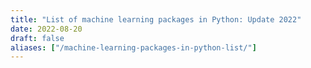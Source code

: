 ```yaml
---
title: "List of machine learning packages in Python: Update 2022"
date: 2022-08-20
draft: false
aliases: ["/machine-learning-packages-in-python-list/"]
---
```

